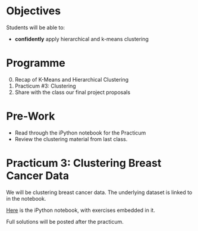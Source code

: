 # Objectives
Students will be able to:
- **confidently** apply hierarchical and k-means clustering

# Programme
0. Recap of K-Means and Hierarchical Clustering
1. Practicum #3: Clustering
2. Share with the class our final project proposals

# Pre-Work
- Read through the iPython notebook for the Practicum
- Review the clustering material from last class.

# Practicum 3: Clustering Breast Cancer Data
We will be clustering breast cancer data. The underlying dataset is linked to in the notebook.

[Here](http://nbviewer.ipython.org/gist/suneel0101/b9bcfcc3b75202112341) is the iPython notebook, with exercises embedded in it.

Full solutions will be posted after the practicum.
